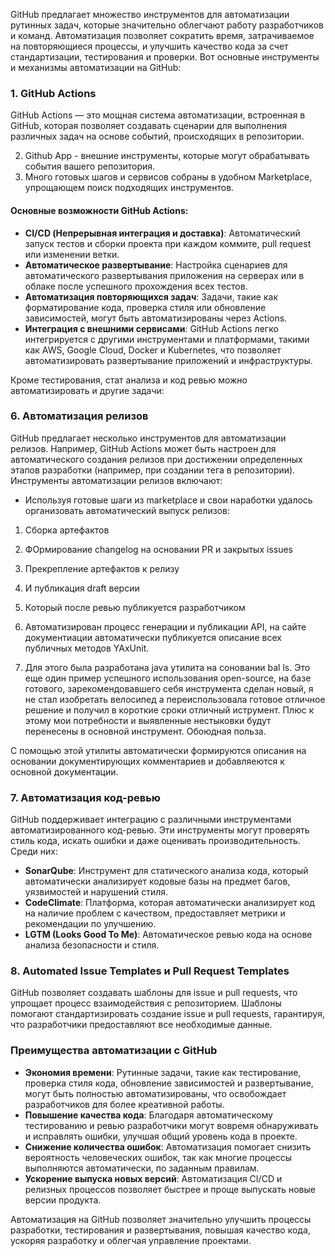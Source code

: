 



GitHub предлагает множество инструментов для автоматизации рутинных задач, которые значительно облегчают работу разработчиков и команд. Автоматизация позволяет сократить время, затрачиваемое на повторяющиеся процессы, и улучшить качество кода за счет стандартизации, тестирования и проверки. Вот основные инструменты и механизмы автоматизации на GitHub:

### 1. **GitHub Actions**

GitHub Actions — это мощная система автоматизации, встроенная в GitHub, которая позволяет создавать сценарии для выполнения различных задач на основе событий, происходящих в репозитории.

2. Github App - внешние инструменты, которые могут обрабатывать события вашего репозитория.
3. Много готовых шагов и сервисов собраны в удобном Marketplace, упрощающем поиск подходящих инструментов.
#### Основные возможности GitHub Actions:

- **CI/CD (Непрерывная интеграция и доставка)**: Автоматический запуск тестов и сборки проекта при каждом коммите, pull request или изменении ветки.
- **Автоматическое развертывание**: Настройка сценариев для автоматического развертывания приложения на серверах или в облаке после успешного прохождения всех тестов.
- **Автоматизация повторяющихся задач**: Задачи, такие как форматирование кода, проверка стиля или обновление зависимостей, могут быть автоматизированы через Actions.
- **Интеграция с внешними сервисами**: GitHub Actions легко интегрируется с другими инструментами и платформами, такими как AWS, Google Cloud, Docker и Kubernetes, что позволяет автоматизировать развертывание приложений и инфраструктуры.

Кроме тестирования, стат анализа и код ревью можно автоматизировать и другие задачи:

### 6. **Автоматизация релизов**

GitHub предлагает несколько инструментов для автоматизации релизов. Например, GitHub Actions может быть настроен для автоматического создания релизов при достижении определенных этапов разработки (например, при создании тега в репозитории). Инструменты автоматизации релизов включают:

- Используя готовые шаги из marketplace и свои наработки удалось организовать автоматический выпуск релизов:
1. Сборка артефактов
2. ФОрмирование changelog на основании PR и закрытых issues
3. Прекрепление артефактов к релизу
4. И публикация draft версии
5. Который после ревью публикуется разработчиком

2. Автоматизирован процесс генерации и публикации API, на сайте документиации автоматически публикуется описание всех публичных методов YAxUnit.
3. Для этого была разработана java утилита на соновании bal ls. Это еще один пример успешного использования open-source, на базе готового, зарекомендовавшего себя инструмента сделан новый, я не стал изобретать велосипед а переиспользовала готовое отличное решение и получил в короткие сроки отличный иструмент. Плюс к этому мои потребности и выявленные нестыковки будут перенесены в основной инструмент. Обоюдная польза.

С помощью этой утилиты автоматически формируются описания на основании документирующих комментариев и добавляеются к основной документации.
### 7. **Автоматизация код-ревью**

GitHub поддерживает интеграцию с различными инструментами автоматизированного код-ревью. Эти инструменты могут проверять стиль кода, искать ошибки и даже оценивать производительность. Среди них:

- **SonarQube**: Инструмент для статического анализа кода, который автоматически анализирует кодовые базы на предмет багов, уязвимостей и нарушений стиля.
- **CodeClimate**: Платформа, которая автоматически анализирует код на наличие проблем с качеством, предоставляет метрики и рекомендации по улучшению.
- **LGTM (Looks Good To Me)**: Автоматическое ревью кода на основе анализа безопасности и стиля.

### 8. **Automated Issue Templates и Pull Request Templates**

GitHub позволяет создавать шаблоны для issue и pull requests, что упрощает процесс взаимодействия с репозиторием. Шаблоны помогают стандартизировать создание issue и pull requests, гарантируя, что разработчики предоставляют все необходимые данные.

### Преимущества автоматизации с GitHub

- **Экономия времени**: Рутинные задачи, такие как тестирование, проверка стиля кода, обновление зависимостей и развертывание, могут быть полностью автоматизированы, что освобождает разработчиков для более креативной работы.
- **Повышение качества кода**: Благодаря автоматическому тестированию и ревью разработчики могут вовремя обнаруживать и исправлять ошибки, улучшая общий уровень кода в проекте.
- **Снижение количества ошибок**: Автоматизация помогает снизить вероятность человеческих ошибок, так как многие процессы выполняются автоматически, по заданным правилам.
- **Ускорение выпуска новых версий**: Автоматизация CI/CD и релизных процессов позволяет быстрее и проще выпускать новые версии продукта.

Автоматизация на GitHub позволяет значительно улучшить процессы разработки, тестирования и развертывания, повышая качество кода, ускоряя разработку и облегчая управление проектами.